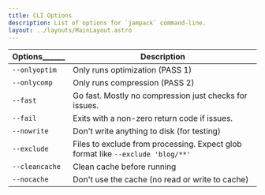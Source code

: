 ```yaml
---
title: CLI Options
description: List of options for `jampack` command-line.
layout: ../layouts/MainLayout.astro
---
```


| Options______      | Description                    |
| ------------- | ------------------------------ |
| `--onlyoptim` | Only runs optimization (PASS 1) |
| `--onlycomp`  | Only runs compression (PASS 2) |
| `--fast`      | Go fast. Mostly no compression just checks for issues. |
| `--fail`      | Exits with a non-zero return code if issues. |
| `--nowrite`   | Don't write anything to disk (for testing) |
| `--exclude`   | Files to exclude from processing. Expect glob format like `--exclude 'blog/**'` |
| `--cleancache`| Clean cache before running |
| `--nocache`   | Don't use the cache (no read or write to cache) |
